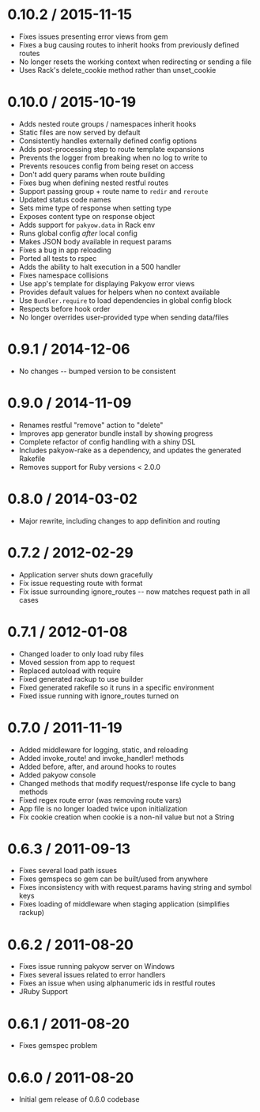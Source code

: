 # 0.10.2 / 2015-11-15

  * Fixes issues presenting error views from gem
  * Fixes a bug causing routes to inherit hooks from previously defined routes
  * No longer resets the working context when redirecting or sending a file
  * Uses Rack's delete_cookie method rather than unset_cookie

# 0.10.0 / 2015-10-19

  * Adds nested route groups / namespaces inherit hooks
  * Static files are now served by default
  * Consistently handles externally defined config options
  * Adds post-processing step to route template expansions
  * Prevents the logger from breaking when no log to write to
  * Prevents resouces config from being reset on access
  * Don't add query params when route building
  * Fixes bug when defining nested restful routes
  * Support passing group + route name to `redir` and `reroute`
  * Updated status code names
  * Sets mime type of response when setting type
  * Exposes content type on response object
  * Adds support for `pakyow.data` in Rack env
  * Runs global config *after* local config
  * Makes JSON body available in request params
  * Fixes a bug in app reloading
  * Ported all tests to rspec
  * Adds the ability to halt execution in a 500 handler
  * Fixes namespace collisions
  * Use app's template for displaying Pakyow error views
  * Provides default values for helpers when no context available
  * Use `Bundler.require` to load dependencies in global config block
  * Respects before hook order
  * No longer overrides user-provided type when sending data/files

# 0.9.1 / 2014-12-06

  * No changes -- bumped version to be consistent

# 0.9.0 / 2014-11-09

  * Renames restful "remove" action to "delete"
  * Improves app generator bundle install by showing progress
  * Complete refactor of config handling with a shiny DSL
  * Includes pakyow-rake as a dependency, and updates the generated Rakefile
  * Removes support for Ruby versions < 2.0.0

# 0.8.0 / 2014-03-02

  * Major rewrite, including changes to app definition and routing

# 0.7.2 / 2012-02-29

  * Application server shuts down gracefully
  * Fix issue requesting route with format
  * Fix issue surrounding ignore_routes -- now matches request path in all cases

# 0.7.1 / 2012-01-08

  * Changed loader to only load ruby files
  * Moved session from app to request
  * Replaced autoload with require
  * Fixed generated rackup to use builder
  * Fixed generated rakefile so it runs in a specific environment
  * Fixed issue running with ignore_routes turned on

# 0.7.0 / 2011-11-19

  * Added middleware for logging, static, and reloading
  * Added invoke_route! and invoke_handler! methods
  * Added before, after, and around hooks to routes
  * Added pakyow console
  * Changed methods that modify request/response life cycle to bang methods
  * Fixed regex route error (was removing route vars)
  * App file is no longer loaded twice upon initialization
  * Fix cookie creation when cookie is a non-nil value but not a String

# 0.6.3 / 2011-09-13

  * Fixes several load path issues
  * Fixes gemspecs so gem can be built/used from anywhere
  * Fixes inconsistency with with request.params having string and symbol keys
  * Fixes loading of middleware when staging application (simplifies rackup)

# 0.6.2 / 2011-08-20

  * Fixes issue running pakyow server on Windows
  * Fixes several issues related to error handlers
  * Fixes an issue when using alphanumeric ids in restful routes
  * JRuby Support

# 0.6.1 / 2011-08-20

  * Fixes gemspec problem

# 0.6.0 / 2011-08-20

 * Initial gem release of 0.6.0 codebase
